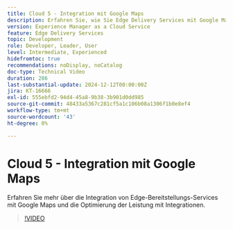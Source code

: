 ```yaml
---
title: Cloud 5 - Integration mit Google Maps
description: Erfahren Sie, wie Sie Edge Delivery Services mit Google Maps integrieren.
version: Experience Manager as a Cloud Service
feature: Edge Delivery Services
topic: Development
role: Developer, Leader, User
level: Intermediate, Experienced
hidefromtoc: true
recommendations: noDisplay, noCatalog
doc-type: Technical Video
duration: 286
last-substantial-update: 2024-12-12T00:00:00Z
jira: KT-16666
exl-id: 555ebfd2-94d4-45a8-9b38-3b901d0dd985
source-git-commit: 48433a5367c281cf5a1c106b08a1306f1b0e8ef4
workflow-type: tm+mt
source-wordcount: '43'
ht-degree: 0%

---
```


# Cloud 5 - Integration mit Google Maps

Erfahren Sie mehr über die Integration von Edge-Bereitstellungs-Services mit Google Maps und die Optimierung der Leistung mit Integrationen.

>[!VIDEO](https://video.tv.adobe.com/v/3440998/?learn=on&enablevpops&captions=ger)
